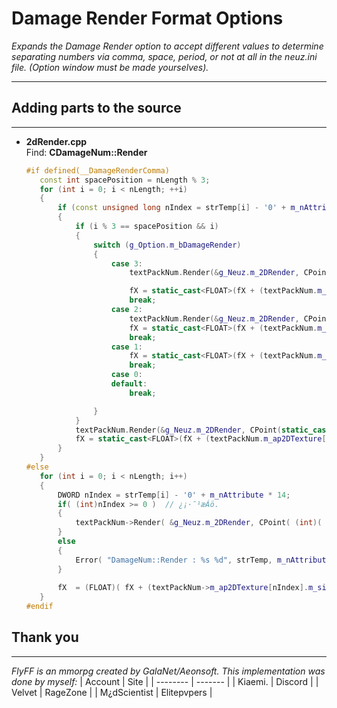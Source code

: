 # Damage Render Format Options  
_Expands the Damage Render option to accept different values to determine separating numbers via comma, space, period, or not at all in the neuz.ini file. (Option window must be made yourselves)._

---
## Adding parts to the source
---
   - **2dRender.cpp**  
     Find: **CDamageNum::Render**
	 
	 ```CPP	
	 #if defined(__DamageRenderComma)
		const int spacePosition = nLength % 3;
		for (int i = 0; i < nLength; ++i)
		{
			if (const unsigned long nIndex = strTemp[i] - '0' + m_nAttribute * 12; static_cast<int>(nIndex) >= 0)
			{
				if (i % 3 == spacePosition && i)
				{
					switch (g_Option.m_bDamageRender)
					{
						case 3:
							textPackNum.Render(&g_Neuz.m_2DRender, CPoint(static_cast<int>(fX), static_cast<int>(fY)), m_nAttribute * 16 + 11, static_cast<DWORD>(nAlpha), fScaleX, fScaleY);

							fX = static_cast<FLOAT>(fX + (textPackNum.m_ap2DTexture[m_nAttribute * 12 + 11].m_size.cx * 0.5 * fScaleX));
							break;
						case 2:
							textPackNum.Render(&g_Neuz.m_2DRender, CPoint(static_cast<int>(fX), static_cast<int>(fY)), m_nAttribute * 16 + 10, static_cast<DWORD>(nAlpha), fScaleX, fScaleY);
							fX = static_cast<FLOAT>(fX + (textPackNum.m_ap2DTexture[m_nAttribute * 12 + 10].m_size.cx * 0.5 * fScaleX));
							break;
						case 1:
							fX = static_cast<FLOAT>(fX + (textPackNum.m_ap2DTexture[nIndex].m_size.cx * 0.5 * fScaleX));
							break;
						case 0:
						default:
							break;

					}
				}
				textPackNum.Render(&g_Neuz.m_2DRender, CPoint(static_cast<int>(fX), static_cast<int>(fY)), nIndex, static_cast<DWORD>(nAlpha), fScaleX, fScaleY);
				fX = static_cast<FLOAT>(fX + (textPackNum.m_ap2DTexture[nIndex].m_size.cx * 0.5 * fScaleX));
			}
		}
	 #else
		for (int i = 0; i < nLength; i++)
		{
			DWORD nIndex = strTemp[i] - '0' + m_nAttribute * 14;
			if( (int)nIndex >= 0 )	// ¿¡·¯¹æÁö.
			{
				textPackNum->Render( &g_Neuz.m_2DRender, CPoint( (int)( fX ), (int)( fY ) ), nIndex ,(DWORD)nAlpha,fScaleX,fScaleY);
			} 
			else
			{
				Error( "DamageNum::Render : %s %d", strTemp, m_nAttribute );
			}
			
			fX	= (FLOAT)( fX + (textPackNum->m_ap2DTexture[nIndex].m_size.cx*0.5*fScaleX) );
		}
	 #endif
     ```
## Thank you
---
_FlyFF is an mmorpg created by GalaNet/Aeonsoft. This implementation was done by myself:_
| Account  | Site |
| -------- | ------- |
| Kiaemi. | Discord |
| Velvet | RageZone |
| M¿dScientist | Elitepvpers |

